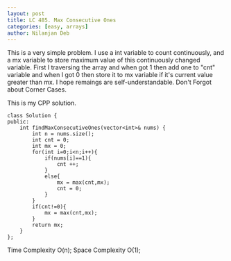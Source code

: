 ```yaml
---
layout: post
title: LC 485. Max Consecutive Ones
categories: [easy, arrays]
author: Nilanjan Deb
---
```

This is a very simple problem. I use a int variable to count continuously, and a mx variable to store maximum value of this continuously changed variable. First I traversing the array and when got 1 then add one to "cnt" variable and when I got 0 then store it to mx variable if it's current value greater than mx. I hope remaings are self-understandable. Don't Forgot about Corner Cases.
 
This is my CPP solution.

```
class Solution {
public:
    int findMaxConsecutiveOnes(vector<int>& nums) {
        int n = nums.size();
        int cnt = 0;
        int mx = 0;
        for(int i=0;i<n;i++){
            if(nums[i]==1){
                cnt ++;
            }
            else{
                mx = max(cnt,mx);
                cnt = 0;
            }
        }
        if(cnt!=0){
            mx = max(cnt,mx);
        }
        return mx;
    }
};
```
Time Complexity O(n);
Space Complexity O(1);